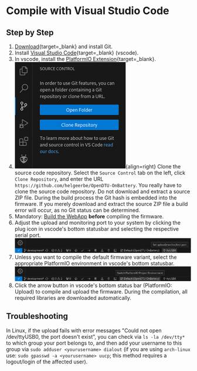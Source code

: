 # Compile with Visual Studio Code

## Step by Step

1. [Download](https://git-scm.com/downloads/){target=_blank} and install Git.
2. Install [Visual Studio Code](https://code.visualstudio.com/download){target=_blank} (vscode).
3. In vscode, install the [PlatformIO
   Extension](https://marketplace.visualstudio.com/items?itemName=platformio.platformio-ide){target=_blank}.
4. ![Clone Source Code](../assets/images/firmware/vscode_clone.png){align=right}
   Clone the source code repository. Select the `Source Control` tab on the
   left, click `Clone Repository`, and enter the URL
   `https://github.com/helgeerbe/OpenDTU-OnBattery`. You really have to clone
   the source code repository. Do not download and extract a source ZIP file.
   During the build process the Git hash is embedded into the firmware. If you
   merely download and extract the source ZIP file a build error will occur, as
   no Git status can be determined.
5. Mandatory: [Build the WebApp](compile_webapp.md) **before** compiling the firmware.
6. Adjust the upload and monitoring port to your system by clicking the plug
   icon in vscode's bottom statusbar and selecting the respective serial port.
   ![Set Serial Port](../assets/images/firmware/vscode_port.png)
7. Unless you want to compile the default firmware variant, select the
   appropriate PlatformIO environment in vscode's bottom statusbar.
   ![Select Environment](../assets/images/firmware/vscode_environment.png)
8. Click the arrow button in vscode's bottom status bar (PlatformIO: Upload) to
   compile and upload the firmware. During the compilation, all required
   libraries are downloaded automatically.

## Troubleshooting

In Linux, if the upload fails with error messages "Could not open /dev/ttyUSB0,
the port doesn't exist", you can check via ```ls -la /dev/tty*``` to which
group your port belongs to, and then add your username to this group via ```sudo
adduser <yourusername> dialout``` (if you are using ```arch-linux``` use:
```sudo gpasswd -a <yourusername> uucp```; this method requires a logout/login
of the affected user).

